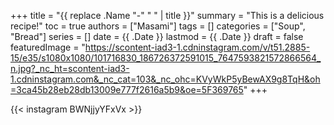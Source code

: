 +++
title = "{{ replace .Name "-" " " | title }}"
summary = "This is a delicious recipe!"
toc = true
authors = ["Masami"]
tags = []
categories = ["Soup", "Bread"]
series = []
date = {{ .Date }}
lastmod = {{ .Date }}
draft = false
featuredImage = "https://scontent-iad3-1.cdninstagram.com/v/t51.2885-15/e35/s1080x1080/101716830_186726372591015_7647593821572866564_n.jpg?_nc_ht=scontent-iad3-1.cdninstagram.com&_nc_cat=103&_nc_ohc=KVyWkP5yBewAX9g8TqH&oh=3ca45b28eb28db13009e777f2616a5b9&oe=5F369765"
+++

{{< instagram BWNjjyYFxVx >}}
